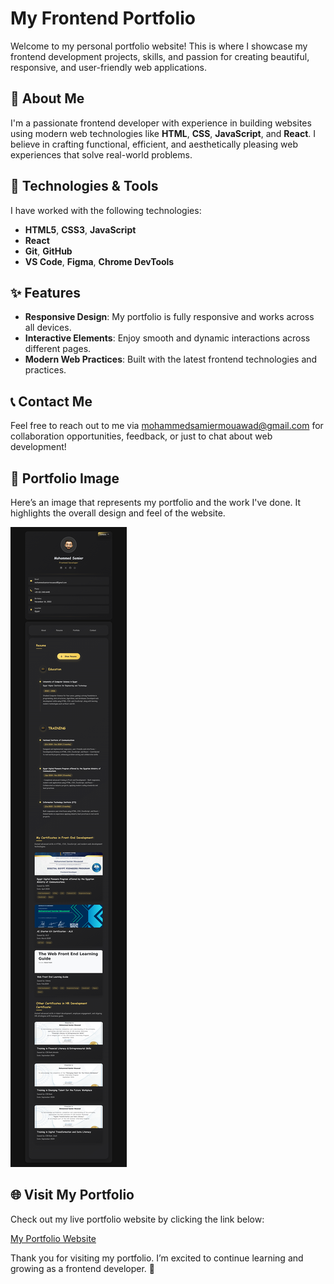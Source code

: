 # My Frontend Portfolio

Welcome to my personal portfolio website! This is where I showcase my frontend development projects, skills, and passion for creating beautiful, responsive, and user-friendly web applications.

## 🚀 About Me

I'm a passionate frontend developer with experience in building websites using modern web technologies like **HTML**, **CSS**, **JavaScript**, and **React**. I believe in crafting functional, efficient, and aesthetically pleasing web experiences that solve real-world problems.

## 🔧 Technologies & Tools

I have worked with the following technologies:

- **HTML5**, **CSS3**, **JavaScript**
- **React**
- **Git**, **GitHub**
- **VS Code**, **Figma**, **Chrome DevTools**

## ✨ Features

- **Responsive Design**: My portfolio is fully responsive and works across all devices.
- **Interactive Elements**: Enjoy smooth and dynamic interactions across different pages.
- **Modern Web Practices**: Built with the latest frontend technologies and practices.

## 📞 Contact Me

Feel free to reach out to me via [mohammedsamiermouawad@gmail.com](mailto:mohammedsamiermouawad@gmail.com) for collaboration opportunities, feedback, or just to chat about web development!

## 📸 Portfolio Image

Here’s an image that represents my portfolio and the work I've done. It highlights the overall design and feel of the website.

![My Portfolio Image](/assets/images/screencapture-127-0-0-1-5501-index-html-2025-04-06-01_09_55.png)

## 🌐 Visit My Portfolio

Check out my live portfolio website by clicking the link below:

[My Portfolio Website](https://mohamed-samir-dev.github.io/my-frontend-portfolio/)

Thank you for visiting my portfolio. I’m excited to continue learning and growing as a frontend developer. 🚀
